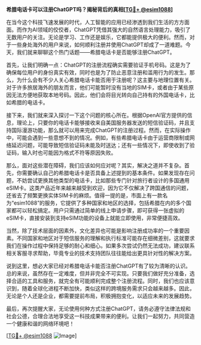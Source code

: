 **希腊电话卡可以注册ChatGPT吗？揭秘背后的真相[[TG💪+ @esim1088](https://t.me/s/esim1088)]**

在当今这个科技飞速发展的时代，人工智能的应用已经渗透到我们生活的方方面面。而作为AI领域的佼佼者，ChatGPT凭借其强大的自然语言处理能力，吸引了无数用户的关注。无论是学习、工作还是娱乐，它都能提供极大的便利。然而，对于一些身处海外的用户来说，如何顺利注册并使用ChatGPT却成了一道难题。今天，我们就来聊聊这个热门话题——希腊电话卡是否能够注册ChatGPT。

首先，让我们明确一点：ChatGPT的注册流程确实需要验证手机号码。这是为了确保每位用户的身份真实有效，同时也是为了防止恶意注册和滥用行为的发生。那么，为什么会有不少人关心希腊电话卡能否用于注册呢？这主要与地理位置有关。对于许多旅居海外的朋友而言，他们可能暂时没有当地的SIM卡，或者由于某些原因无法方便地获取本地号码。因此，他们会将目光转向自己持有的外国电话卡，比如希腊的电话卡。

接下来，我们就来深入探讨一下这个问题的核心所在。根据OpenAI官方提供的信息，理论上，只要你的电话卡能够接收来自美国服务器发送的短信验证码，并且支持国际漫游功能，那么就可以用来完成ChatGPT的注册过程。然而，在实际操作中，可能会遇到一些意想不到的情况。例如，有些希腊电话卡由于运营商限制或网络延迟问题，可能导致短信验证码未能及时送达；还有一些情况下，即使收到了验证码，输入时也可能因为格式不符等原因失败。

那么，面对这些潜在障碍，我们应该如何应对呢？其实，解决之道并不复杂。首先，你需要确认自己的希腊电话卡是否具备上述提到的基本条件。如果发现存在问题，不妨尝试更换其他类型的电话卡，比如那些专门针对旅行者设计的多国通用eSIM卡。这类产品近年来越来越受到欢迎，因为它不仅解决了跨国通信的问题，还省去了频繁更换实体SIM卡的麻烦。值得一提的是，市面上有一款名为“esim1088”的服务，它提供了多种国家和地区的选择，包括希腊在内的多个国家都可以轻松搞定。用户只需通过简单的线上申请步骤，即可获得一张虚拟的eSIM卡，直接安装到支持eSIM功能的设备上就能立即使用，非常便捷高效。

当然，除了技术层面的因素外，文化差异也可能是影响注册成功率的一个重要因素。不同国家和地区对于短信服务的理解和执行标准可能存在细微差别，这就要求我们在操作过程中保持足够的耐心和细心。如果多次尝试仍然无法成功，建议联系相关客服寻求帮助，毕竟专业的技术支持团队往往能给出更具针对性的解决方案。

说到这里，想必大家已经对希腊电话卡能否注册ChatGPT有了较为清晰的认识。总的来说，虽然存在一定难度，但并非完全不可实现。只要我们做好充分准备，选择合适的工具和服务，就完全有可能顺利完成整个注册流程。同时，我们也应该意识到，随着全球化进程不断加快，类似这样的跨境服务需求只会越来越多。因此，无论是个人还是企业，都需要提前布局，积极拥抱变化，以适应未来的发展趋势。

最后，再次提醒大家，无论使用何种方式注册ChatGPT，请务必遵守法律法规和社会公德，合理合法地享受这一科技成果带来的便利。让我们一起努力，共同营造一个健康和谐的网络环境吧！

[[TG💪+ @esim1088](https://t.me/s/esim1088) ![Image](https://i.postimg.cc/4NQfJmqS/Snipaste-2025-05-13-00-14-12.png)]